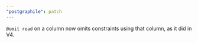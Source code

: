 ```yaml
---
"postgraphile": patch
---
```


`@omit read` on a column now omits constraints using that column, as it did in
V4.
